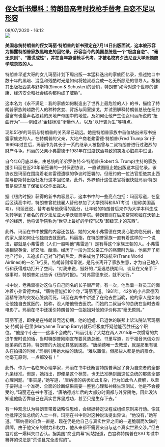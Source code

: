<!--1594223793000-->
[侄女新书爆料：特朗普高考时找枪手替考 自恋不足以形容](http://www.rfi.fr//cn/%E6%94%BF%E6%B2%BB/20200708-%E4%BE%84%E5%A5%B3%E6%96%B0%E4%B9%A6%E7%88%86%E6%96%99-%E7%89%B9%E6%9C%97%E6%99%AE%E9%AB%98%E8%80%83%E6%97%B6%E6%89%BE%E6%9E%AA%E6%89%8B%E6%9B%BF%E8%80%83-%E8%87%AA%E6%81%8B%E4%B8%8D%E8%B6%B3%E4%BB%A5%E5%BD%A2%E5%AE%B9)
------

<div>08/07/2020 - 16:12</div><img src="https://s.rfi.fr/media/display/10d88d16-c120-11ea-a4be-005056a98db9/w:310/p:16x9/topelement-1.jpg"><p><strong>美国总统特朗普的侄女玛丽·特朗普的新书预定在7月14日出版面试，这本被形容为揭露特朗普家族黑暗史的回忆录，形容当今的美国总统是一个“极度自恋”、“毫无原则”、“撒谎成性”，并在当年靠请枪手代考，才被名校宾夕法尼亚大学沃顿商学院录取的人。</strong></p><div class="t-content__body u-clearfix"><div class="m-interstitial"></div><p>特朗普早逝大哥的女儿玛丽计划下周出版一本猛料迭出的家族回忆录，描述她口中数十年的黑暗、混乱和残酷时光是如何将她叔叔变成一名无所顾忌的领导人。根据其出版社西蒙与舒斯特(Simon & Schuster)的营销，特朗普“如今对这个世界的健康、经济安全和社会结构都构成了威胁”。</p><p>这本名为《永不满足：我的家族如何制造出了世界上最危险的人》的书，描绘了特朗普家族跨越数代人的种种贪婪、背叛与同室操戈，并试图解释特朗普总统在纽约最富有也最声名狼藉的房地产帝国中的地位，及如何让他产生侄女玛丽所说的“扭曲行为”——例如以“金钱标准”衡量他人，以及“以行骗为生”等特点。</p><p>现年55岁的玛丽与特朗普的关系早已疏远。她是特朗普家族中首位站出来写书披露家族史的人。在特朗普的父亲，大地产商老弗雷德·特朗普(Fred Trump Sr.)于1999年过世后，玛丽作为其长子一系的继承人被指曾与二叔特朗普进行过激烈的财产斗争。玛丽的父亲小弗雷德于1981年在过度饮酒导致的突发心脏病中过世。</p><p>自今年6月底以来，由总统的弟弟罗伯特·S·特朗普(Robert S. Trump)主持的家族援引玛丽在近20年前签署的一封保密协议，一直试图阻止她出版这本回忆录。该协议是玛丽在围绕着老弗雷德遗嘱的争议时签署的。但纽约的一位法官拒绝禁止西蒙与舒斯特出版社发行这本回忆录。此外，外界预计这位法官将很快就玛丽·特朗普是否违反了保密协议作出裁决。</p><p>据《纽约时报》获得的新书内容显示，这本书中的一些亮点包括：玛丽写道，在皇后区读高中时，特朗普曾花钱雇人替他参加了大学预科和SAT考试（俗称美国高考）。玛丽还说，替考者帮他获得的高分，让年轻的特朗普后来作为大学本科生成功转学到了著名的宾夕法尼亚大学沃顿商学院。特朗普则在后来常常吹嘘在沃顿上学的经历，他将该学院称为“世界上最好的学校”以及“超级天才的东西”。</p><p>此外，玛丽在书中披露的内容还包括，她的父亲小弗雷德在突发心脏病临死前，他的家人是如何让他独自去就医的。玛丽指，在特朗普家族一直有着这样的一个说法，那就是小弗雷德（人们一般叫他“弗雷迪”）是有辱这个家族王朝的人。小弗雷德相貌英俊、好交际、酗酒。经历了一段为其父亲工作的痛苦时光后，他离开了房地产行业，去追求自己对飞行的热爱，后来成为了环球航空(Trans World Airlines)的一名飞行员。特朗普则常常说，是兄长离开了家族生意，才为自己地入行和获得成功打开了空间。“对我来说，挺好的，”竞选总统期间，谈及在父亲手下做事时，特朗普如此告诉《纽约时报》。“对弗雷德来说，就不太行。”</p><p>书中说，老弗雷德对这位与自己同名的长子很严苛。有一次，他当着一群员工的面冲着小弗雷德大喊，“唐纳德能抵10个你，”玛丽写道。1981年，42岁的小弗雷德因酒精导致的突发心脏病而死，玛丽在其书中讲述了在他去世当晚，他的家人是如何让他独自去就医的。她称，没人陪他爸去医院。而她的二叔当今的总统在当时去看电影了。玛丽在书中还援引特朗普的一位姐姐对他的评价称其“毫无原则。”</p><p>玛丽写道，即使是在特朗普竞选初期，他的姐姐、已退休的联邦上诉法院法官玛丽安·特朗普·巴里(Maryanne Trump Barry)就已经极度怀疑他能否胜任这个职位。“他是个小丑——这事不会成的，”玛丽引用了大姑在两人2015年一次惯常的共进午餐时说的话，当时特朗普刚刚宣布要竞选总统。书里写道，对于福音派信众对她弟弟的支持，特朗普的大姐尤其感到困惑。“唐纳德唯一去教堂，就是那里有镜头在拍摄的时候，”玛丽引用她大姑的话说。“难以置信。但那些人都是他的票仓。他毫无原则，一点都没有！”</p><p>此外，作为一名临床心理学家，玛丽在书中还断言特朗普满足了身为自恋者的全部九条标准。但是，她指出，即便是这个标签，也无法准确刻画这位总统的那些全部心理问题。“事实是，”她写道，“唐纳德的病状如此复杂，行为如此令人费解，以至于要得出一个准确、全面的诊断结果需要一整套心理和神经生理测试，他是不会接受的。”玛丽还在书中写道，“唐纳德成年后的大部分时间都与外界隔绝，因此没法知道他能否靠自己在真实世界里成功，甚至只是生存下去。”</p><p>有一种观念认为特朗普带着战略性思维，会根据特定议程或组织原则来行动。像其他批评这位总统的人士一样，玛丽在书中则对这种说法提出异议。“他没有，”她写道。“唐纳德的自负一直是、现在仍是他自己与真实世界之间的一道脆弱而欠缺的屏障，由于他父亲的财力和权力，他从来都不需要亲自与这个真实世界交涉。”但白宫对这一爆料矢口否认。据美国“商业内幕”网站报道，白宫称特朗普在SAT考试中舞弊的说法是“荒谬且完全虚假的”。</p><div class="o-self-promo o-self-promo--nl o-self-promo--hidden" data-selfpromo-newsletter></div><div class="o-self-promo o-self-promo--app o-self-promo--hidden" data-selfpromo-app></div></div>
